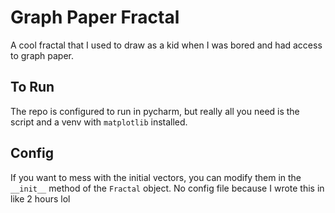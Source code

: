 # Graph Paper Fractal
A cool fractal that I used to draw as a kid when I was bored and had access to graph paper.

## To Run
The repo is configured to run in pycharm, but really all you need is the script and a venv with `matplotlib` installed. 

## Config
If you want to mess with the initial vectors, you can modify them in the `__init__` method of the `Fractal` object. No config file because I wrote this in like 2 hours lol
